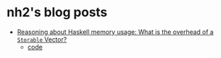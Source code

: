 # nh2's blog posts

* [Reasoning about Haskell memory usage: What is the overhead of a `Storable` Vector?](/posts/Haskell-Storable-Vector-overhead.md)
  * [code](/code/haskell-memory-usage-storable-vector/)

